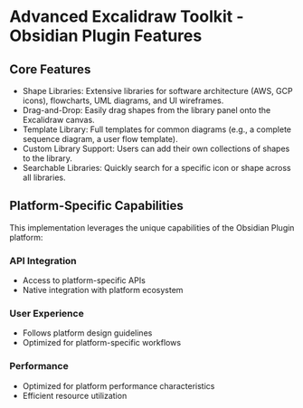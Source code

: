 # Advanced Excalidraw Toolkit - Obsidian Plugin Features

## Core Features
- Shape Libraries: Extensive libraries for software architecture (AWS, GCP icons), flowcharts, UML diagrams, and UI wireframes.
- Drag-and-Drop: Easily drag shapes from the library panel onto the Excalidraw canvas.
- Template Library: Full templates for common diagrams (e.g., a complete sequence diagram, a user flow template).
- Custom Library Support: Users can add their own collections of shapes to the library.
- Searchable Libraries: Quickly search for a specific icon or shape across all libraries.

## Platform-Specific Capabilities
This implementation leverages the unique capabilities of the Obsidian Plugin platform:

### API Integration
- Access to platform-specific APIs
- Native integration with platform ecosystem

### User Experience
- Follows platform design guidelines
- Optimized for platform-specific workflows

### Performance
- Optimized for platform performance characteristics
- Efficient resource utilization
